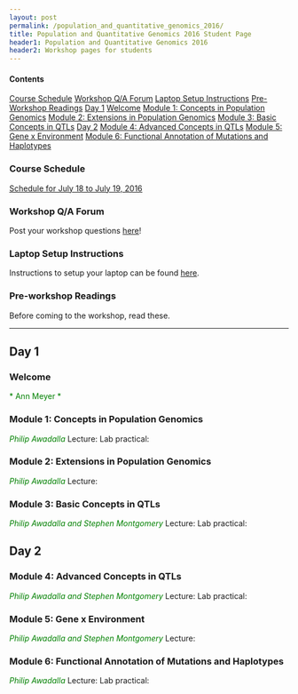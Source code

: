 ```yaml
---
layout: post
permalink: /population_and_quantitative_genomics_2016/
title: Population and Quantitative Genomics 2016 Student Page
header1: Population and Quantitative Genomics 2016
header2: Workshop pages for students
---
```


#### Contents
[Course Schedule](#course_schedule)
[Workshop Q/A Forum](#q_a_forum)
[Laptop Setup Instructions](#laptop_setup)
[Pre-Workshop Readings](#pre_readings)
[Day 1](#day_1)
  [Welcome](#welcome)
  [Module 1: Concepts in Population Genomics](#module_1)
  [Module 2: Extensions in Population Genomics](#module_2)
  [Module 3: Basic Concepts in QTLs](#module_3)
[Day 2](#day_2)
  [Module 4: Advanced Concepts in QTLs](#module_4)
  [Module 5: Gene x Environment](#module_5)
  [Module 6: Functional Annotation of Mutations and Haplotypes](#module_6)



###  Course Schedule  <a id="course_schedule"></a>

  <a href="http://bioinformatics-ca.github.io/2016_workshops/population/Population_2016_Schedule_v1.pdf">Schedule for July 18 to July 19, 2016</a>


###  Workshop Q/A Forum <a id="q_a_forum"></a>

  Post your workshop questions <a href="http://todaysmeet.com/Population2016">here</a>!


###  Laptop Setup Instructions <a id="laptop_setup"></a>

  Instructions to setup your laptop can be found <a href="http://bioinformatics-ca.github.io/2016_workshops/population/laptop_setup_instructions.pdf">here</a>.


###  Pre-workshop Readings <a id="pre_readings"></a>

  Before coming to the workshop, read these.


***

##  Day 1 <a id="day_1"></a>

###  Welcome <a id="welcome"></a>

  <font color="green">  * Ann Meyer *  </font> 


###  Module 1: Concepts in Population Genomics <a id="module_1"></a>

  <font color="green"> *Philip Awadalla* </font>
  Lecture:
  Lab practical:


###  Module 2: Extensions in Population Genomics <a id="module_2"></a>

  <font color="green"> *Philip Awadalla* </font>
  Lecture:


###  Module 3: Basic Concepts in QTLs <a id="module_3"></a>

  <font color="green"> *Philip Awadalla and Stephen Montgomery* </font>
  Lecture:
  Lab practical:


##  Day 2 <a id="day_2"></a>

###  Module 4: Advanced Concepts in QTLs <a id="module_4"></a>

  <font color="green"> *Philip Awadalla and Stephen Montgomery* </font>
  Lecture:
  Lab practical:


###  Module 5: Gene x Environment <a id="module_5"></a>

  <font color="green"> *Philip Awadalla and Stephen Montgomery* </font>
  Lecture:


###  Module 6: Functional Annotation of Mutations and Haplotypes <a id="module_6"></a>

  <font color="green"> *Philip Awadalla* </font>
  Lecture:
  Lab practical:
